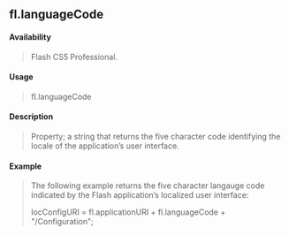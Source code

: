 ## fl.languageCode

#### Availability

> Flash CS5 Professional.

#### Usage

> fl.languageCode

#### Description

> Property; a string that returns the five character code identifying the locale of the application’s user interface.

#### Example

> The following example returns the five character langauge code indicated by the Flash application’s localized user interface:
>
> locConfigURI = fl.applicationURI + fl.languageCode + "/Configuration";
